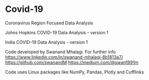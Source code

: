 # Covid-19
Coronavirus Region Focused Data Analysis 

Johns Hopkins COVID-19 Data Analysis - version 1

India COVID-19 Data Analysis - version 1

Code developed by Swanand Mhalagi.
For further info
https://www.linkedin.com/in/swanand-mhalagi-8b1813a7/
https://github.com/swanandM
https://medium.com/@swan1991m

Code uses Linux packages like NumPy, Pandas, Plotly and Cufflinks
